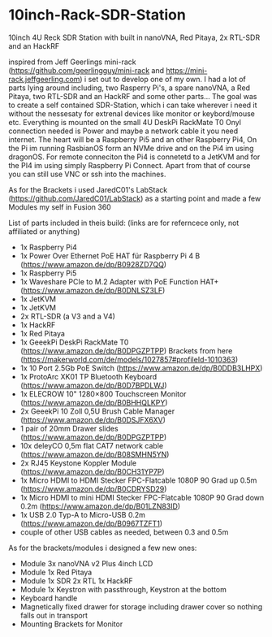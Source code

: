 # 10inch-Rack-SDR-Station
10inch 4U Reck SDR Station with built in nanoVNA, Red Pitaya, 2x RTL-SDR and an HackRF

inspired from Jeff Geerlings mini-rack (https://github.com/geerlingguy/mini-rack and https://mini-rack.jeffgeerling.com) 
i set out to develop one of my own. I had a lot of parts lying around including, two Rasperry Pi's, a spare nanoVNA, 
a Red Pitaya, two RTL-SDR and an HackRF and some other parts...
The goal was to create a self contained SDR-Station, which i can take wherever i need it without the nessesaty 
for extrenal devices like monitor or keybord/mouse etc. Everything is mounted on the small 4U DeskPi RackMate T0
Onyl connection needed is Power and maybe a network cable it you need internet.
The heart will be a Raspberry Pi5 and an other Raspberry Pi4, On the Pi im running RasbianOS form an NVMe drive 
and on the Pi4 im using dragonOS. For remote conneciton the Pi4 is connetetd to a JetKVM and for the PI4 im using 
simply Raspberry Pi Connect. Apart from that of course you can still use VNC or ssh into the machines.

As for the Brackets i used JaredC01's LabStack (https://github.com/JaredC01/LabStack) as a starting point and made a few 
Modules my self in Fusion 360


List of parts included in theis build: (links are for referncece only, not affiliated or anything)

+ 1x Raspberry Pi4
+ 1x Power Over Ethernet PoE HAT für Raspberry Pi 4 B (https://www.amazon.de/dp/B0928ZD7QQ)
+ 1x Raspberry Pi5
+ 1x Waveshare PCIe to M.2 Adapter with PoE Function HAT+ (https://www.amazon.de/dp/B0DNLSZ3LF)
+ 1x JetKVM
+ 1x JetKVM
+ 2x RTL-SDR (a V3 and a V4)
+ 1x HackRF
+ 1x Red Pitaya
+ 1x GeeekPi DeskPi RackMate T0 (https://www.amazon.de/dp/B0DPGZPTPP) Brackets from here (https://makerworld.com/de/models/1027857#profileId-1010363)
+ 1x 10 Port 2.5Gb PoE Switch (https://www.amazon.de/dp/B0DDB3LHPX)
+ 1x ProtoArc XK01 TP Bluetooth Keyboard (https://www.amazon.de/dp/B0D7BPDLWJ)
+ 1x ELECROW 10" 1280×800 Touchscreen Monitor (https://www.amazon.de/dp/B0BHHQLKPY)
+ 2x GeeekPi 10 Zoll 0,5U Brush Cable Manager (https://www.amazon.de/dp/B0DSJFX6XV)
+ 1 pair of 20mm Drawer slides (https://www.amazon.de/dp/B0DPGZPTPP)
+ 10x deleyCO 0,5m flat CAT7 network cable (https://www.amazon.de/dp/B08SMHN5YN)
+ 2x RJ45 Keystone Koppler Module (https://www.amazon.de/dp/B0CH31YP7P)
+ 1x Micro HDMI to HDMI Stecker FPC-Flatcable 1080P 90 Grad up 0.5m (https://www.amazon.de/dp/B0CDRYSD29)
+ 1x Micro HDMI to mini HDMI Stecker FPC-Flatcable 1080P 90 Grad down 0.2m (https://www.amazon.de/dp/B01LZN83ID)
+ 1x USB 2.0 Typ-A to Micro-USB 0.2m (https://www.amazon.de/dp/B0967TZFT1)
+ couple of other USB cables as needed, between 0.3 and 0.5m

As for the brackets/modules i designed a few new ones:

+ Module 3x nanoVNA v2 Plus 4inch LCD
+ Module 1x Red Pitaya
+ Module 1x SDR 2x RTL 1x HackRF
+ Module 1x Keystron with passthrough, Keystron at the bottom
+ Keyboard handle
+ Magnetically fixed drawer for storage including drawer cover so nothing falls out in transport
+ Mounting Brackets for Monitor

